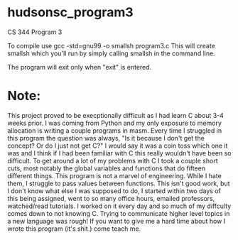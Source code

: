 # hudsonsc_program3
CS 344 Program 3

To  compile use gcc -std=gnu99 -o smallsh program3.c 
This will create smallsh which you'll run by simply calling smallsh in the command line. 

The program will exit only when "exit" is entered.

# Note:
This project proved to be execptionally difficult as I had learn C about 3-4 weeks prior.
I was coming from Python and my only exposure to memory allocation is writing a couple programs 
in masm. Every time I struggled in this program the question was always, "Is it because I don't 
get the concept? Or do I just not get C?" I would say it was a coin toss which one it was and I 
think if I had been familiar with C this really wouldn't have been so difficult. To get around 
a lot of my problems with C I took a couple short cuts, most notably the global variables and 
functions that do fifteen different things. This program is not a marvel of engineering. While
I hate them, I struggle to pass values between functions. This isn't good work, but I don't know 
what else I was supposed to do, I started within two days of this being assigned, went to so many
office hours, emailed professors, watched/read tutorials. I worked on it every day and so much of 
my diffculty comes down to not knowing C. Trying to communicate higher level topics in a new language
was rough! If you want to give me a hard time about how I wrote this program (it's shit.) come teach me. 